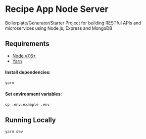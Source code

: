 # Recipe App Node Server
Boilerplate/Generator/Starter Project for building RESTful APIs and microservices using Node.js, Express and MongoDB

## Requirements

 - [Node v7.6+](https://nodejs.org/en/download/current/)
 - [Yarn](https://yarnpkg.com/en/docs/install)

#### Install dependencies:

```bash
yarn
```

#### Set environment variables:

```bash
cp .env.example .env
```

## Running Locally

```bash
yarn dev
```
